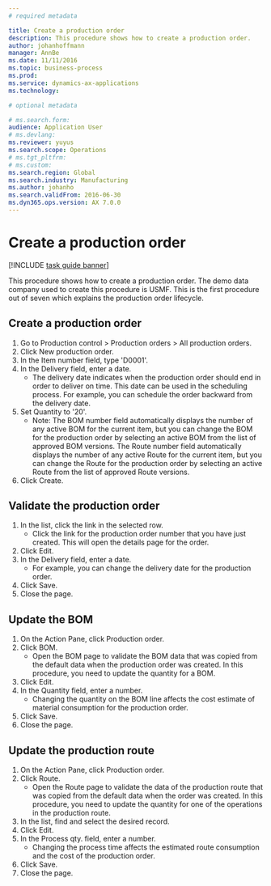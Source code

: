 ```yaml
---
# required metadata

title: Create a production order
description: This procedure shows how to create a production order.
author: johanhoffmann
manager: AnnBe
ms.date: 11/11/2016
ms.topic: business-process
ms.prod:  
ms.service: dynamics-ax-applications
ms.technology:  

# optional metadata

# ms.search.form:   
audience: Application User
# ms.devlang:  
ms.reviewer: yuyus
ms.search.scope: Operations
# ms.tgt_pltfrm:  
# ms.custom:  
ms.search.region: Global
ms.search.industry: Manufacturing
ms.author: johanho
ms.search.validFrom: 2016-06-30
ms.dyn365.ops.version: AX 7.0.0
---
```

# Create a production order

[!INCLUDE [task guide banner](../../includes/task-guide-banner.md)]

This procedure shows how to create a production order. The demo data company used to create this procedure is USMF. This is the first procedure out of seven which explains the production order lifecycle.


## Create a production order
1. Go to Production control > Production orders > All production orders.
2. Click New production order.
3. In the Item number field, type 'D0001'.
4. In the Delivery field, enter a date.
    * The delivery date indicates when the production order should end in order to deliver on time. This date can be used in the scheduling process. For example, you can schedule the order backward from the delivery date.  
5. Set Quantity to '20'.
    * Note: The BOM number field automatically displays the number of any active BOM for the current item, but you can change the BOM for the production order by selecting an active BOM from the list of approved BOM versions.    The Route number field automatically displays the number of any active Route for the current item, but you can change the Route for the production order by selecting an active Route from the list of approved Route versions.  
6. Click Create.

## Validate the production order
1. In the list, click the link in the selected row.
    * Click the link for the production order number that you have just created. This will open the details page for the order.  
2. Click Edit.
3. In the Delivery field, enter a date.
    * For example, you can change the delivery date for the production order.  
4. Click Save.
5. Close the page.

## Update the BOM
1. On the Action Pane, click Production order.
2. Click BOM.
    * Open the BOM page to validate the BOM data that was copied from the default data when the production order was created. In this procedure, you need to update the quantity for a BOM.  
3. Click Edit.
4. In the Quantity field, enter a number.
    * Changing the quantity on the BOM line affects the cost estimate of material consumption for the production order.  
5. Click Save.
6. Close the page.

## Update the production route
1. On the Action Pane, click Production order.
2. Click Route.
    * Open the Route page to validate the data of the production route that was copied from the default data when the order was created. In this procedure, you need to update the quantity for one of the operations in the production route.  
3. In the list, find and select the desired record.
4. Click Edit.
5. In the Process qty. field, enter a number.
    * Changing the process time affects the estimated route consumption and the cost of the production order.  
6. Click Save.
7. Close the page.
